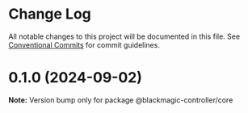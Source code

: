 # Change Log

All notable changes to this project will be documented in this file.
See [Conventional Commits](https://conventionalcommits.org) for commit guidelines.

# 0.1.0 (2024-09-02)

**Note:** Version bump only for package @blackmagic-controller/core
